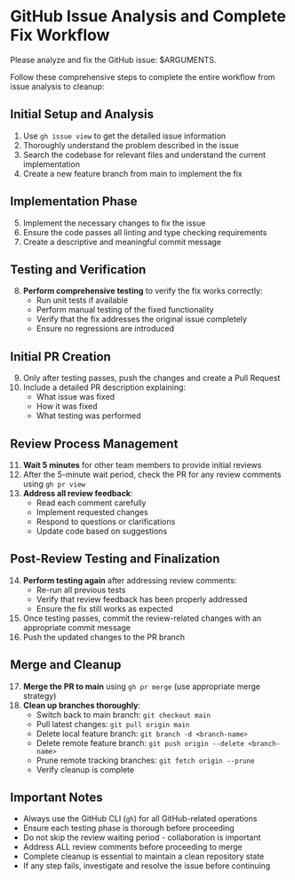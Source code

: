 # GitHub Issue Analysis and Complete Fix Workflow

Please analyze and fix the GitHub issue: $ARGUMENTS.

Follow these comprehensive steps to complete the entire workflow from issue analysis to cleanup:

## Initial Setup and Analysis
1. Use `gh issue view` to get the detailed issue information
2. Thoroughly understand the problem described in the issue
3. Search the codebase for relevant files and understand the current implementation
4. Create a new feature branch from main to implement the fix

## Implementation Phase
5. Implement the necessary changes to fix the issue
6. Ensure the code passes all linting and type checking requirements
7. Create a descriptive and meaningful commit message

## Testing and Verification
8. **Perform comprehensive testing** to verify the fix works correctly:
   - Run unit tests if available
   - Perform manual testing of the fixed functionality
   - Verify that the fix addresses the original issue completely
   - Ensure no regressions are introduced

## Initial PR Creation
9. Only after testing passes, push the changes and create a Pull Request
10. Include a detailed PR description explaining:
    - What issue was fixed
    - How it was fixed
    - What testing was performed

## Review Process Management
11. **Wait 5 minutes** for other team members to provide initial reviews
12. After the 5-minute wait period, check the PR for any review comments using `gh pr view`
13. **Address all review feedback**:
    - Read each comment carefully
    - Implement requested changes
    - Respond to questions or clarifications
    - Update code based on suggestions

## Post-Review Testing and Finalization
14. **Perform testing again** after addressing review comments:
    - Re-run all previous tests
    - Verify that review feedback has been properly addressed
    - Ensure the fix still works as expected
15. Once testing passes, commit the review-related changes with an appropriate commit message
16. Push the updated changes to the PR branch

## Merge and Cleanup
17. **Merge the PR to main** using `gh pr merge` (use appropriate merge strategy)
18. **Clean up branches thoroughly**:
    - Switch back to main branch: `git checkout main`
    - Pull latest changes: `git pull origin main`
    - Delete local feature branch: `git branch -d <branch-name>`
    - Delete remote feature branch: `git push origin --delete <branch-name>`
    - Prune remote tracking branches: `git fetch origin --prune`
    - Verify cleanup is complete

## Important Notes
- Always use the GitHub CLI (`gh`) for all GitHub-related operations
- Ensure each testing phase is thorough before proceeding
- Do not skip the review waiting period - collaboration is important
- Address ALL review comments before proceeding to merge
- Complete cleanup is essential to maintain a clean repository state
- If any step fails, investigate and resolve the issue before continuing

